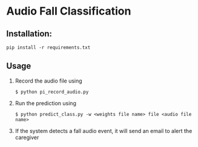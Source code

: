 # Audio Fall Classification

## Installation:
`pip install -r requirements.txt`

## Usage
1. Record the audio file using 

    `$ python pi_record_audio.py` 

2. Run the prediction using 

    `$ python predict_class.py -w <weights file name> file <audio file name>`

3. If the system detects a fall audio event, it will send an email to alert the caregiver 

